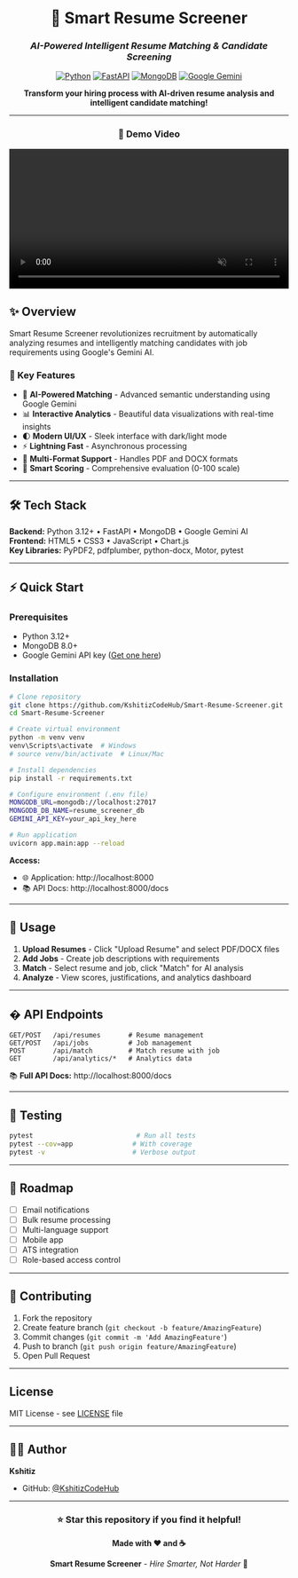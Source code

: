 <div align="center">

# 🎯 Smart Resume Screener

### *AI-Powered Intelligent Resume Matching & Candidate Screening*

[![Python](https://img.shields.io/badge/Python-3.12+-blue.svg)](https://www.python.org/downloads/)
[![FastAPI](https://img.shields.io/badge/FastAPI-0.115+-green.svg)](https://fastapi.tiangolo.com/)
[![MongoDB](https://img.shields.io/badge/MongoDB-8.0+-brightgreen.svg)](https://www.mongodb.com/)
[![Google Gemini](https://img.shields.io/badge/Google-Gemini%20AI-orange.svg)](https://ai.google.dev/)

**Transform your hiring process with AI-driven resume analysis and intelligent candidate matching!**

---

### 🎥 Demo Video

<video width="100%" autoplay loop muted playsinline controls>
  <source src="./assets/demo-video.mp4" type="video/mp4">
  Your browser does not support the video tag.
</video>

</div>

## ✨ Overview

Smart Resume Screener revolutionizes recruitment by automatically analyzing resumes and intelligently matching candidates with job requirements using Google's Gemini AI.

### 🚀 Key Features

- 🤖 **AI-Powered Matching** - Advanced semantic understanding using Google Gemini
- 📊 **Interactive Analytics** - Beautiful data visualizations with real-time insights
- 🌓 **Modern UI/UX** - Sleek interface with dark/light mode
- ⚡ **Lightning Fast** - Asynchronous processing
- 📁 **Multi-Format Support** - Handles PDF and DOCX formats
- 🎯 **Smart Scoring** - Comprehensive evaluation (0-100 scale)

---

## 🛠️ Tech Stack

**Backend:** Python 3.12+ • FastAPI • MongoDB • Google Gemini AI  
**Frontend:** HTML5 • CSS3 • JavaScript • Chart.js  
**Key Libraries:** PyPDF2, pdfplumber, python-docx, Motor, pytest

---

## ⚡ Quick Start

### Prerequisites
- Python 3.12+
- MongoDB 8.0+
- Google Gemini API key ([Get one here](https://ai.google.dev/))

### Installation

```bash
# Clone repository
git clone https://github.com/KshitizCodeHub/Smart-Resume-Screener.git
cd Smart-Resume-Screener

# Create virtual environment
python -m venv venv
venv\Scripts\activate  # Windows
# source venv/bin/activate  # Linux/Mac

# Install dependencies
pip install -r requirements.txt

# Configure environment (.env file)
MONGODB_URL=mongodb://localhost:27017
MONGODB_DB_NAME=resume_screener_db
GEMINI_API_KEY=your_api_key_here

# Run application
uvicorn app.main:app --reload
```

**Access:**
- 🌐 Application: http://localhost:8000
- 📚 API Docs: http://localhost:8000/docs

---

## 🎯 Usage

1. **Upload Resumes** - Click "Upload Resume" and select PDF/DOCX files
2. **Add Jobs** - Create job descriptions with requirements
3. **Match** - Select resume and job, click "Match" for AI analysis
4. **Analyze** - View scores, justifications, and analytics dashboard

---

## � API Endpoints

```
GET/POST   /api/resumes       # Resume management
GET/POST   /api/jobs          # Job management  
POST       /api/match         # Match resume with job
GET        /api/analytics/*   # Analytics data
```

📚 **Full API Docs:** http://localhost:8000/docs

---

## 🧪 Testing

```bash
pytest                          # Run all tests
pytest --cov=app               # With coverage
pytest -v                      # Verbose output
```

---

## 🚧 Roadmap

- [ ] Email notifications
- [ ] Bulk resume processing
- [ ] Multi-language support
- [ ] Mobile app
- [ ] ATS integration
- [ ] Role-based access control

---

## 🤝 Contributing

1. Fork the repository
2. Create feature branch (`git checkout -b feature/AmazingFeature`)
3. Commit changes (`git commit -m 'Add AmazingFeature'`)
4. Push to branch (`git push origin feature/AmazingFeature`)
5. Open Pull Request

---

##  License

MIT License - see [LICENSE](LICENSE) file

---

## 👨‍💻 Author

**Kshitiz**
- GitHub: [@KshitizCodeHub](https://github.com/KshitizCodeHub)

---

<div align="center">

### ⭐ Star this repository if you find it helpful!

**Made with ❤️ and ☕**

**Smart Resume Screener** - *Hire Smarter, Not Harder* 🎯

</div>
